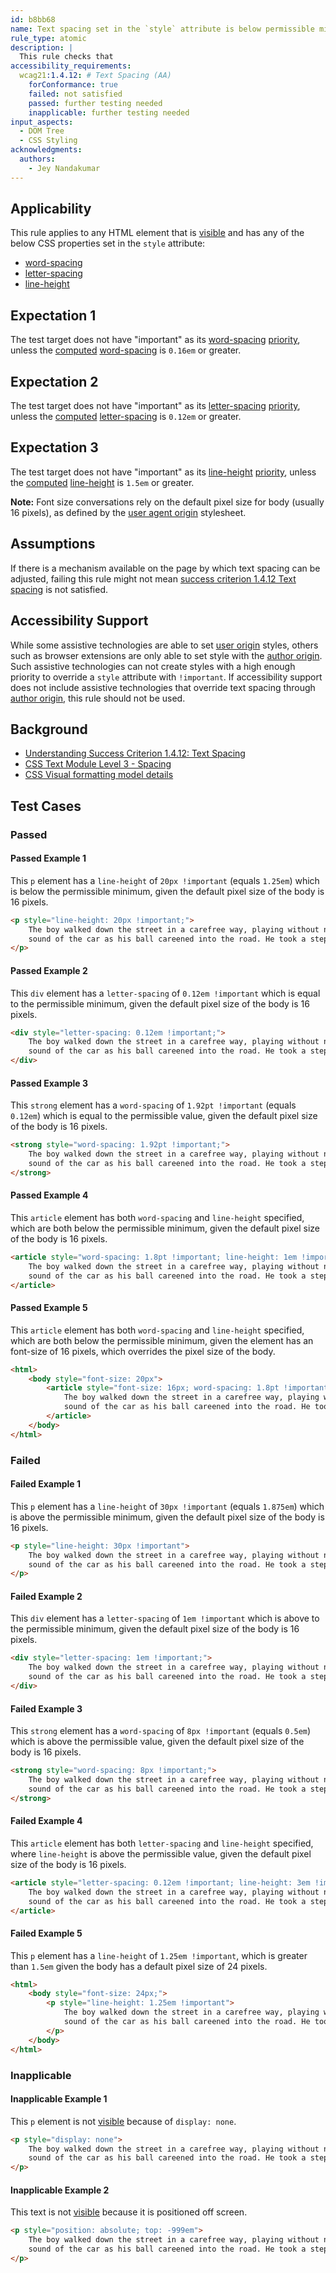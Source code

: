 ```yaml
---
id: b8bb68
name: Text spacing set in the `style` attribute is below permissible minimum value or not set to `!important`
rule_type: atomic
description: |
  This rule checks that
accessibility_requirements:
  wcag21:1.4.12: # Text Spacing (AA)
    forConformance: true
    failed: not satisfied
    passed: further testing needed
    inapplicable: further testing needed
input_aspects:
  - DOM Tree
  - CSS Styling
acknowledgments:
  authors:
    - Jey Nandakumar
---
```


## Applicability

This rule applies to any HTML element that is [visible][] and has any of the below CSS properties set in the `style` attribute:

- [word-spacing][]
- [letter-spacing][]
- [line-height][]

## Expectation 1

The test target does not have "important" as its [word-spacing][] [priority][], unless the [computed][] [word-spacing][] is `0.16em` or greater.

## Expectation 2

The test target does not have "important" as its [letter-spacing][] [priority][], unless the [computed][] [letter-spacing][] is `0.12em` or greater.

## Expectation 3

The test target does not have "important" as its [line-height][] [priority][], unless the [computed][] [line-height][] is `1.5em` or greater.

**Note:** Font size conversations rely on the default pixel size for body (usually 16 pixels), as defined by the [user agent origin][] stylesheet.

## Assumptions

If there is a mechanism available on the page by which text spacing can be adjusted, failing this rule might not mean [success criterion 1.4.12 Text spacing](https://www.w3.org/TR/WCAG21/#text-spacing) is not satisfied.

## Accessibility Support

While some assistive technologies are able to set [user origin][] styles, others such as browser extensions are only able to set style with the [author origin][]. Such assistive technologies can not create styles with a high enough priority to override a `style` attribute with `!important`. If accessibility support does not include assistive technologies that override text spacing through [author origin][], this rule should not be used.

## Background

- [Understanding Success Criterion 1.4.12: Text Spacing](https://www.w3.org/WAI/WCAG21/Understanding/text-spacing.html)
- [CSS Text Module Level 3 - Spacing](https://www.w3.org/TR/css-text-3/#spacing)
- [CSS Visual formatting model details](https://drafts.csswg.org/css2/visudet.html)

## Test Cases

### Passed

#### Passed Example 1

This `p` element has a `line-height` of `20px !important` (equals `1.25em`) which is below the permissible minimum, given the default pixel size of the body is 16 pixels.

```html
<p style="line-height: 20px !important;">
	The boy walked down the street in a carefree way, playing without notice of what was about him. He didn't hear the
	sound of the car as his ball careened into the road. He took a step toward it, and in doing so sealed his fate.
</p>
```

#### Passed Example 2

This `div` element has a `letter-spacing` of `0.12em !important` which is equal to the permissible minimum, given the default pixel size of the body is 16 pixels.

```html
<div style="letter-spacing: 0.12em !important;">
	The boy walked down the street in a carefree way, playing without notice of what was about him. He didn't hear the
	sound of the car as his ball careened into the road. He took a step toward it, and in doing so sealed his fate.
</div>
```

#### Passed Example 3

This `strong` element has a `word-spacing` of `1.92pt !important` (equals `0.12em`) which is equal to the permissible value, given the default pixel size of the body is 16 pixels.

```html
<strong style="word-spacing: 1.92pt !important;">
	The boy walked down the street in a carefree way, playing without notice of what was about him. He didn't hear the
	sound of the car as his ball careened into the road. He took a step toward it, and in doing so sealed his fate.
</strong>
```

#### Passed Example 4

This `article` element has both `word-spacing` and `line-height` specified, which are both below the permissible minimum, given the default pixel size of the body is 16 pixels.

```html
<article style="word-spacing: 1.8pt !important; line-height: 1em !important;">
	The boy walked down the street in a carefree way, playing without notice of what was about him. He didn't hear the
	sound of the car as his ball careened into the road. He took a step toward it, and in doing so sealed his fate.
</article>
```

#### Passed Example 5

This `article` element has both `word-spacing` and `line-height` specified, which are both below the permissible minimum, given the element has an font-size of 16 pixels, which overrides the pixel size of the body.

```html
<html>
	<body style="font-size: 20px">
		<article style="font-size: 16px; word-spacing: 1.8pt !important; line-height: 1em !important;">
			The boy walked down the street in a carefree way, playing without notice of what was about him. He didn't hear the
			sound of the car as his ball careened into the road. He took a step toward it, and in doing so sealed his fate.
		</article>
	</body>
</html>
```

### Failed

#### Failed Example 1

This `p` element has a `line-height` of `30px !important` (equals `1.875em`) which is above the permissible minimum, given the default pixel size of the body is 16 pixels.

```html
<p style="line-height: 30px !important">
	The boy walked down the street in a carefree way, playing without notice of what was about him. He didn't hear the
	sound of the car as his ball careened into the road. He took a step toward it, and in doing so sealed his fate.
</p>
```

#### Failed Example 2

This `div` element has a `letter-spacing` of `1em !important` which is above to the permissible minimum, given the default pixel size of the body is 16 pixels.

```html
<div style="letter-spacing: 1em !important;">
	The boy walked down the street in a carefree way, playing without notice of what was about him. He didn't hear the
	sound of the car as his ball careened into the road. He took a step toward it, and in doing so sealed his fate.
</div>
```

#### Failed Example 3

This `strong` element has a `word-spacing` of `8px !important` (equals `0.5em`) which is above the permissible value, given the default pixel size of the body is 16 pixels.

```html
<strong style="word-spacing: 8px !important;">
	The boy walked down the street in a carefree way, playing without notice of what was about him. He didn't hear the
	sound of the car as his ball careened into the road. He took a step toward it, and in doing so sealed his fate.
</strong>
```

#### Failed Example 4

This `article` element has both `letter-spacing` and `line-height` specified, where `line-height` is above the permissible value, given the default pixel size of the body is 16 pixels.

```html
<article style="letter-spacing: 0.12em !important; line-height: 3em !important;">
	The boy walked down the street in a carefree way, playing without notice of what was about him. He didn't hear the
	sound of the car as his ball careened into the road. He took a step toward it, and in doing so sealed his fate.
</article>
```

#### Failed Example 5

This `p` element has a `line-height` of `1.25em !important`, which is greater than `1.5em` given the body has a default pixel size of 24 pixels.

```html
<html>
	<body style="font-size: 24px;">
		<p style="line-height: 1.25em !important">
			The boy walked down the street in a carefree way, playing without notice of what was about him. He didn't hear the
			sound of the car as his ball careened into the road. He took a step toward it, and in doing so sealed his fate.
		</p>
	</body>
</html>
```

### Inapplicable

#### Inapplicable Example 1

This `p` element is not [visible][] because of `display: none`.

```html
<p style="display: none">
	The boy walked down the street in a carefree way, playing without notice of what was about him. He didn't hear the
	sound of the car as his ball careened into the road. He took a step toward it, and in doing so sealed his fate.
</p>
```

#### Inapplicable Example 2

This text is not [visible][] because it is positioned off screen.

```html
<p style="position: absolute; top: -999em">
	The boy walked down the street in a carefree way, playing without notice of what was about him. He didn't hear the
	sound of the car as his ball careened into the road. He took a step toward it, and in doing so sealed his fate.
</p>
```

[visible]: #visible 'Definition of visible'
[word-spacing]: https://www.w3.org/TR/css-text-3/#word-spacing-property 'CSS Text Module Level 3 - Word Spacing: the word-spacing property'
[letter-spacing]: https://www.w3.org/TR/css-text-3/#propdef-letter-spacing 'CSS Text Module Level 3 - Tracking: the letter-spacing property'
[line-height]: https://drafts.csswg.org/css2/visudet.html#propdef-line-height 'CSS Visual formatting model details - line-height property'
[priority]: https://www.w3.org/TR/cssom/#dom-cssstyledeclaration-getpropertypriority 'CSS Object Model (CSSOM) - Definition getComputedPriority'
[computed]: https://www.w3.org/TR/css-cascade-3/#computed-value 'CSS Cascading and Inheritance Level 3 - Computed Values'
[author origin]: https://drafts.csswg.org/css-cascade-4/#cascade-origin-author 'CSS Cascading and Inheritance Level 4 - Cascading Origins - Author Origin'
[user origin]: https://drafts.csswg.org/css-cascade-4/#cascade-origin-user 'CSS Cascading and Inheritance Level 4 - Cascading Origins - User Origin'
[user agent origin]: https://drafts.csswg.org/css-cascade-4/#cascade-origin-ua 'CSS Cascading and Inheritance Level 4 - Cascading Origins - User Agent Origin'
